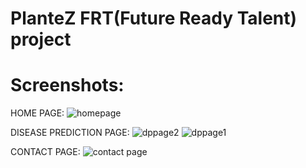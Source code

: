 # PlanteZ FRT(Future Ready Talent) project


# Screenshots:

HOME PAGE:
![homepage](https://github.com/gworkhub/plantzfrt/assets/150426042/4ec4921b-146d-4109-832d-d6eb289e487e)

DISEASE PREDICTION PAGE:
![dppage2](https://github.com/gworkhub/plantzfrt/assets/150426042/2c3c844f-fbf9-429c-bb15-71fc94706d74)
![dppage1](https://github.com/gworkhub/plantzfrt/assets/150426042/b33bd514-c5a1-4d49-bc4c-9caf6f479fe5)

CONTACT PAGE:
![contact page](https://github.com/gworkhub/plantzfrt/assets/150426042/ba2b58f9-4bf7-4d16-a574-72cd538339d6)

